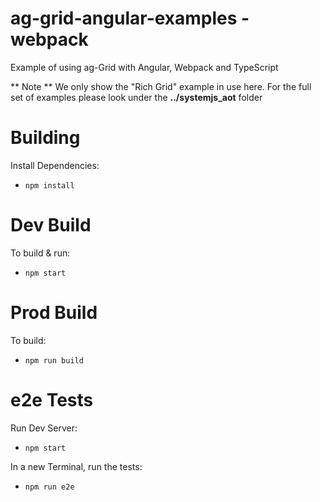 
ag-grid-angular-examples - webpack
==============================

Example of using ag-Grid with Angular, Webpack and TypeScript

** Note ** We only show the "Rich Grid" example in use here. For the full set of examples please look under the **../systemjs_aot** folder

Building
========

Install Dependencies:

- `npm install`

Dev Build
=========

To build & run:

- `npm start`

Prod Build
=========

To build:

- `npm run build`

e2e Tests
=========

Run Dev Server:

- `npm start`

In a new Terminal, run the tests:

- `npm run e2e`